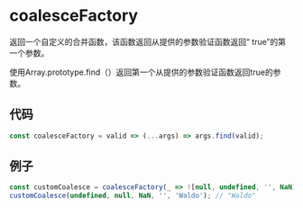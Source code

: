# coalesceFactory

返回一个自定义的合并函数，该函数返回从提供的参数验证函数返回“ true”的第一个参数。

使用Array.prototype.find（）返回第一个从提供的参数验证函数返回true的参数。

## 代码

```js
const coalesceFactory = valid => (...args) => args.find(valid);
```

## 例子

```js
const customCoalesce = coalesceFactory(_ => ![null, undefined, '', NaN].includes(_));
customCoalesce(undefined, null, NaN, '', 'Waldo'); // "Waldo"
```

